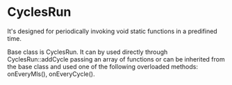 # CyclesRun
It's designed for periodically invoking void static functions in a predifined time.

Base class is CyclesRun. It can by used directly through CyclesRun::addCycle passing an array of functions or can be inherited from the base class and used one of the following overloaded methods: onEveryMls(), onEveryCycle().
